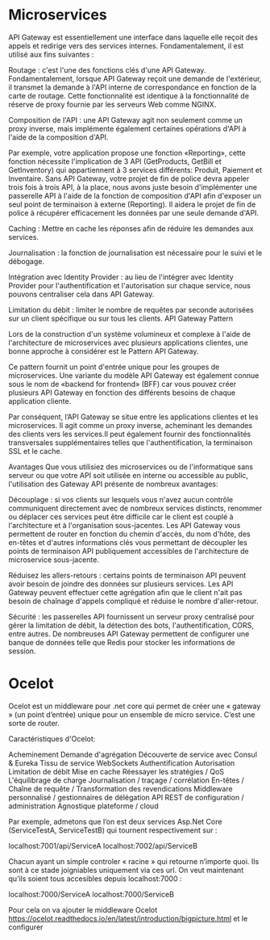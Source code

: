 # Microservices
API Gateway est essentiellement une interface dans laquelle elle reçoit des appels et redirige vers des services internes. Fondamentalement, il est utilisé aux fins suivantes :

Routage : c'est l'une des fonctions clés d'une API Gateway. Fondamentalement, lorsque API Gateway reçoit une demande de l'extérieur, il transmet la demande à l'API interne de correspondance en fonction de la carte de routage. Cette fonctionnalité est identique à la fonctionnalité de réserve de proxy fournie par les serveurs Web comme NGINX.

Composition de l'API : une API Gateway agit non seulement comme un proxy inverse, mais implémente également certaines opérations d'API à l'aide de la composition d'API.

Par exemple, votre application propose une fonction «Reporting», cette fonction nécessite l'implication de 3 API (GetProducts, GetBill et GetInventory) qui appartiennent à 3 services différents: Produit, Paiement et Inventaire. Sans API Gateway, votre projet de fin de police devra appeler trois fois à trois API, à la place, nous avons juste besoin d'implémenter une passerelle API à l'aide de la fonction de composition d'API afin d'exposer un seul point de terminaison à externe (Reporting). Il aidera le projet de fin de police à récupérer efficacement les données par une seule demande d'API.

Caching : Mettre en cache les réponses afin de réduire les demandes aux services.

Journalisation : la fonction de journalisation est nécessaire pour le suivi et le débogage.

Intégration avec Identity Provider : au lieu de l'intégrer avec Identity Provider pour l'authentification et l'autorisation sur chaque service, nous pouvons centraliser cela dans API Gateway.

Limitation du débit : limiter le nombre de requêtes par seconde autorisées sur un client spécifique ou sur tous les clients.
API Gateway Pattern

Lors de la construction d'un système volumineux et complexe à l'aide de l'architecture de microservices avec plusieurs applications clientes, une bonne approche à considérer est le Pattern API Gateway.

Ce pattern fournit un point d'entrée unique pour les groupes de microservices. Une variante du modèle API Gateway est également connue sous le nom de «backend for frontend» (BFF) car vous pouvez créer plusieurs API Gateway en fonction des différents besoins de chaque application cliente.

Par conséquent, l’API Gateway se situe entre les applications clientes et les microservices. Il agit comme un proxy inverse, acheminant les demandes des clients vers les services.Il peut également fournir des fonctionnalités transversales supplémentaires telles que l'authentification, la terminaison SSL et le cache.

Avantages
Que vous utilisiez des microservices ou de l'informatique sans serveur ou que votre API soit utilisée en interne ou accessible au public, l'utilisation des Gateway API présente de nombreux avantages:

Découplage : si vos clients sur lesquels vous n'avez aucun contrôle communiquent directement avec de nombreux services distincts, renommer ou déplacer ces services peut être difficile car le client est couplé à l'architecture et à l'organisation sous-jacentes. Les API Gateway vous permettent de router en fonction du chemin d'accès, du nom d'hôte, des en-têtes et d'autres informations clés vous permettant de découpler les points de terminaison API publiquement accessibles de l'architecture de microservice sous-jacente.

Réduisez les allers-retours : certains points de terminaison API peuvent avoir besoin de joindre des données sur plusieurs services. Les API Gateway peuvent effectuer cette agrégation afin que le client n'ait pas besoin de chaînage d'appels compliqué et réduise le nombre d'aller-retour.

Sécurité : les passerelles API fournissent un serveur proxy centralisé pour gérer la limitation de débit, la détection des bots, l'authentification, CORS, entre autres. De nombreuses API Gateway permettent de configurer une banque de données telle que Redis pour stocker les informations de session.

# Ocelot

Ocelot est un middleware pour .net core qui permet de créer une « gateway » (un point d’entrée) unique pour un ensemble de micro service. C’est une sorte de router.

Caractéristiques d'Ocelot:

Acheminement
Demande d'agrégation
Découverte de service avec Consul & Eureka
Tissu de service
WebSockets
Authentification
Autorisation
Limitation de débit
Mise en cache
Réessayer les stratégies / QoS
L'équilibrage de charge
Journalisation / traçage / corrélation
En-têtes / Chaîne de requête / Transformation des revendications
Middleware personnalisé / gestionnaires de délégation
API REST de configuration / administration
Agnostique plateforme / cloud

Par exemple, admetons que l’on est deux services Asp.Net Core (ServiceTestA, ServiceTestB) qui tournent respectivement sur :

localhost:7001/api/ServiceA
localhost:7002/api/ServiceB

Chacun ayant un simple controler « racine » qui retourne n’importe quoi.
Ils sont à ce stade joigniables uniquement via ces url. On veut maintenant qu’ils soient tous accesibles depuis localhost:7000 :

localhost:7000/ServiceA
localhost:7000/ServiceB

Pour cela on va ajouter le middleware Ocelot https://ocelot.readthedocs.io/en/latest/introduction/bigpicture.html et le configurer 
